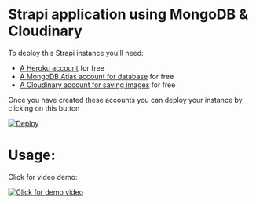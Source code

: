 # Strapi application using MongoDB & Cloudinary

To deploy this Strapi instance you'll need:

- [A Heroku account](https://signup.heroku.com/) for free
- [A MongoDB Atlas account for database](https://account.mongodb.com/account/register) for free
- [A Cloudinary account for saving images](https://cloudinary.com/users/register/free) for free

Once you have created these accounts you can deploy your instance by clicking on this button

[![Deploy](https://www.herokucdn.com/deploy/button.svg)](https://heroku.com/deploy?template=https://github.com/devdizer/Strapi-mongodb-cloudinary)

# Usage:

Click for video demo:

[![Click for demo video](https://i.ytimg.com/vi/SNQQaPPF_WI/hqdefault.jpg?sqp=-oaymwEZCNACELwBSFXyq4qpAwsIARUAAIhCGAFwAQ==&rs=AOn4CLCwrccvWncUY8bppHsaC35QJSqBxg)](https://www.youtube.com/watch?v=SNQQaPPF_WI)
